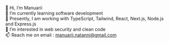 👋 Hi, I’m Manuarii</br>
🌱 I’m currently learning software development</br>
💼 Presently, I am working with TypeScript, Tailwind, React, Next.js, Node.js and Express.js</br>
👀 I’m interested in web security and clean code</br>
📫 Reach me on email : manuarii.natanni@gmail.com</br>
